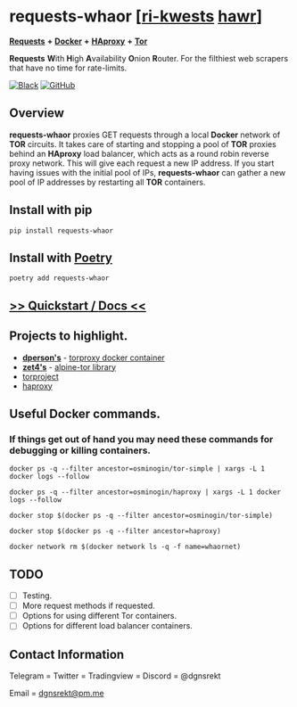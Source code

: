 # **requests-whaor** [[ri-kwests](https://www.dictionary.com/browse/requests) [hawr](https://www.dictionary.com/browse/whore)]

[**Requests**](https://requests.readthedocs.io) **+** [**Docker**](https://www.docker.com/) **+** [**HAproxy**](http://www.haproxy.org/) **+** [**Tor**](https://www.torproject.org/)

**Requests** **W**ith **H**igh **A**vailability **O**nion **R**outer. For the filthiest web scrapers that have no time for rate-limits.

[![Black](https://img.shields.io/badge/code%20style-black-black?style=for-the-badge&logo=appveyor)](https://github.com/psf/black)
[![GitHub](https://img.shields.io/github/license/dgnsrekt/requests-whaor?style=for-the-badge)](https://raw.githubusercontent.com/dgnsrekt/requests-whaor/master/LICENSE)


## Overview
**requests-whaor** proxies GET requests through a local **Docker** network of **TOR** circuits. It takes care of starting and stopping a pool of **TOR** proxies behind an **HAproxy** load balancer, which acts as a round robin reverse proxy network. This will give each request a new IP address.  If you start having issues with the initial pool of IPs, **requests-whaor** can gather a new pool of IP addresses by restarting all **TOR** containers.

## Install with pip
```
pip install requests-whaor
```

## Install with [Poetry](https://python-poetry.org/)
```
poetry add requests-whaor
```


## [>> **Quickstart** / **Docs** <<](https://dgnsrekt.github.io/requests-whaor/quickstart)

## Projects to highlight.
* [**dperson's**](https://hub.docker.com/u/dperson) - [torproxy docker container](https://hub.docker.com/r/dperson/torproxy)
* [**zet4's**](https://github.com/zet4) - [alpine-tor library](https://github.com/zet4/alpine-tor)
* [torproject](https://www.torproject.org/)
* [haproxy](https://hub.docker.com/_/haproxy)

## Useful Docker commands.
### If things get out of hand you may need these commands for debugging or killing containers.
```
docker ps -q --filter ancestor=osminogin/tor-simple | xargs -L 1 docker logs --follow

docker ps -q --filter ancestor=osminogin/haproxy | xargs -L 1 docker logs --follow

docker stop $(docker ps -q --filter ancestor=osminogin/tor-simple)

docker stop $(docker ps -q --filter ancestor=haproxy)

docker network rm $(docker network ls -q -f name=whaornet)
```

## TODO
* [ ] Testing.
* [ ] More request methods if requested.
* [ ] Options for using different Tor containers.
* [ ] Options for different load balancer containers.

## Contact Information
Telegram = Twitter = Tradingview = Discord = @dgnsrekt

Email = dgnsrekt@pm.me
